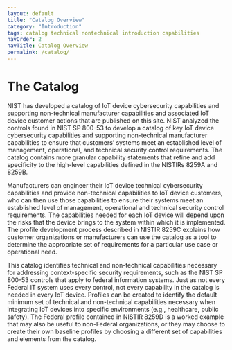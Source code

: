 ```yaml
---
layout: default
title: "Catalog Overview"
category: "Introduction"
tags: catalog technical nontechnical introduction capabilities
navOrder: 2
navTitle: Catalog Overview
permalink: /catalog/
---
```


# The Catalog

NIST has developed a catalog of IoT device cybersecurity capabilities and supporting non-technical manufacturer capabilities and associated IoT device customer actions that are published on this site. NIST analyzed the controls found in NIST SP 800-53 to develop a catalog of key IoT device cybersecurity capabilities and supporting non-technical manufacturer capabilities to ensure that customers’ systems meet an established level of management, operational, and technical security control requirements. The catalog contains more granular capability statements that refine and add specificity to the high-level capabilities defined in the NISTIRs 8259A and 8259B. 

Manufacturers can engineer their IoT device technical cybersecurity capabilities and provide non-technical capabilities to IoT device customers, who can then use those capabilities to ensure their systems meet an established level of management, operational and technical security control requirements. The capabilities needed for each IoT device will depend upon the risks that the device brings to the system within which it is implemented. The profile development process described in NISTIR 8259C explains how customer organizations or manufacturers can use the catalog as a tool to determine the appropriate set of requirements for a particular use case or operational need.

This catalog identifies technical and non-technical capabilities necessary for addressing context-specific security requirements, such as the NIST SP 800-53 controls that apply to federal information systems. Just as not every Federal IT system uses every control, not every capability in the catalog is needed in every IoT device. Profiles can be created to identify the default minimum set of technical and non-technical capabilities necessary when integrating IoT devices into specific environments (e.g., healthcare, public safety). The Federal profile contained in NISTIR 8259D is a worked example that may also be useful to non-Federal organizations, or they may choose to create their own baseline profiles by choosing a different set of capabilities and elements from the catalog.
  
  
  
  
  
  
  
  
  
  
  
  
  
  
  
  
  
  
  
  

